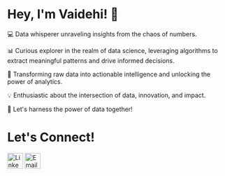 # Hey, I'm Vaidehi! 👋

💻 Data whisperer unraveling insights from the chaos of numbers. 

📊 Curious explorer in the realm of data science, leveraging algorithms to extract meaningful patterns and drive informed decisions. 

🧠 Transforming raw data into actionable intelligence and unlocking the power of analytics. 

💡 Enthusiastic about the intersection of data, innovation, and impact. 

🌟 Let's harness the power of data together! 

# Let's Connect!

<a href="https://www.linkedin.com/in/vaidehi-parikh/"><img src="https://i.imgur.com/BeTaSqi.png" alt="LinkedIn" width="36px" height="36px"></a>
<a href="vaidehiparikh31@gmail.com"><img src="https://i.imgur.com/6EyYFZb.png" alt="Email" width="36px" height="36px"></a>
